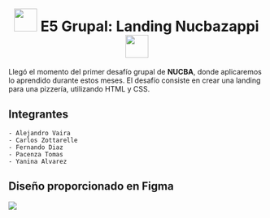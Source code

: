 <h1 align="center">
    <img src="https://emojipedia-us.s3.amazonaws.com/source/microsoft-teams/337/rocket_1f680.png" width="45">
    E5 Grupal: Landing Nucbazappi
    <img src="https://emojipedia-us.s3.amazonaws.com/source/microsoft-teams/337/rocket_1f680.png" width="45">
</h1>

 
<p>
    Llegó el momento del primer desafío grupal de <b>NUCBA</b>, donde aplicaremos lo aprendido durante estos meses. El desafío consiste en crear una landing para una pizzería, utilizando HTML y CSS.
</p>

<h2>Integrantes</h2>
<p>
    
    - Alejandro Vaira
    - Carlos Zottarelle
    - Fernando Diaz
    - Pacenza Tomas
    - Yanina Alvarez
</p>

<h2>Diseño proporcionado en Figma</h2>
<img src="https://cdn.discordapp.com/attachments/963137601152364554/1027078702737145906/unknown.png" width="">